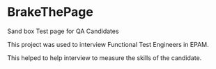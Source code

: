 # BrakeThePage
Sand box Test page for QA Candidates

This project was used to interview Functional Test Engineers in EPAM.

This helped to help interview to measure the skills of the candidate.

